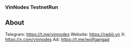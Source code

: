 ### VinNodes TestnetRun

## About

Telegram: https://t.me/vinnodes
Website: https://radió.vn
X: https://x.com/vinnodes
Ad: https://t.me/wolfgangad

